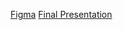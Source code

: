 [Figma](https://www.figma.com/file/7YyAhK1giXSiZnljTzG4Dp/IS218-Team-C-Final-Project?type=design&node-id=0%3A1&mode=design&t=bXMJWtLat9zgeGPo-1)
[Final Presentation](#)
